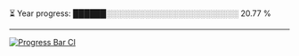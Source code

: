 
⏳ Year progress: ██████░░░░░░░░░░░░░░░░░░░░░░░░ 20.77 %

---

[![Progress Bar CI](https://github.com/thatoranzhevyy/thatoranzhevyy/actions/workflows/node.js.yml/badge.svg)](https://github.com/thatoranzhevyy/thatoranzhevyy/actions/workflows/node.js.yml)


